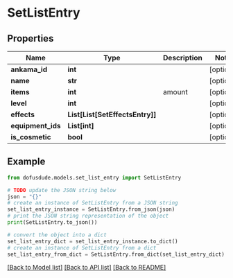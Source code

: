 # SetListEntry


## Properties

Name | Type | Description | Notes
------------ | ------------- | ------------- | -------------
**ankama_id** | **int** |  | [optional] 
**name** | **str** |  | [optional] 
**items** | **int** | amount | [optional] 
**level** | **int** |  | [optional] 
**effects** | **List[List[SetEffectsEntry]]** |  | [optional] 
**equipment_ids** | **List[int]** |  | [optional] 
**is_cosmetic** | **bool** |  | [optional] 

## Example

```python
from dofusdude.models.set_list_entry import SetListEntry

# TODO update the JSON string below
json = "{}"
# create an instance of SetListEntry from a JSON string
set_list_entry_instance = SetListEntry.from_json(json)
# print the JSON string representation of the object
print(SetListEntry.to_json())

# convert the object into a dict
set_list_entry_dict = set_list_entry_instance.to_dict()
# create an instance of SetListEntry from a dict
set_list_entry_from_dict = SetListEntry.from_dict(set_list_entry_dict)
```
[[Back to Model list]](../README.md#documentation-for-models) [[Back to API list]](../README.md#documentation-for-api-endpoints) [[Back to README]](../README.md)


